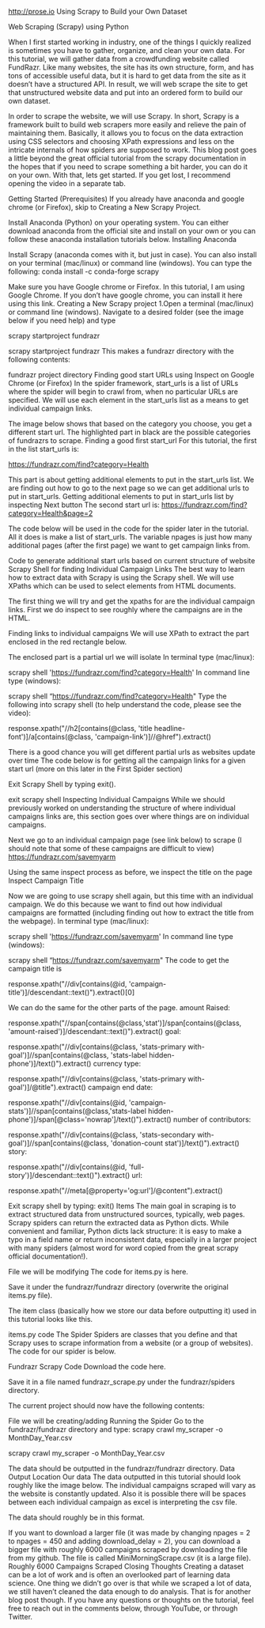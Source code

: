 http://prose.io Using Scrapy to Build your Own Dataset

Web Scraping (Scrapy) using Python

When I first started working in industry, one of the things I quickly realized is sometimes you have to gather, organize, and clean your own data. For this tutorial, we will gather data from a crowdfunding website called FundRazr. Like many websites, the site has its own structure, form, and has tons of accessible useful data, but it is hard to get data from the site as it doesn’t have a structured API. In result, we will web scrape the site to get that unstructured website data and put into an ordered form to build our own dataset.

In order to scrape the website, we will use Scrapy. In short, Scrapy is a framework built to build web scrapers more easily and relieve the pain of maintaining them. Basically, it allows you to focus on the data extraction using CSS selectors and choosing XPath expressions and less on the intricate internals of how spiders are supposed to work. This blog post goes a little beyond the great official tutorial from the scrapy documentation in the hopes that if you need to scrape something a bit harder, you can do it on your own. With that, lets get started. If you get lost, I recommend opening the video in a separate tab.

Getting Started (Prerequisites) If you already have anaconda and google chrome (or Firefox), skip to Creating a New Scrapy Project.

Install Anaconda (Python) on your operating system. You can either download anaconda from the official site and install on your own or you can follow these anaconda installation tutorials below.
Installing Anaconda

Install Scrapy (anaconda comes with it, but just in case). You can also install on your terminal (mac/linux) or command line (windows). You can type the following:
conda install -c conda-forge scrapy

Make sure you have Google chrome or Firefox. In this tutorial, I am using Google Chrome. If you don’t have google chrome, you can install it here using this link.
Creating a New Scrapy project 1.Open a terminal (mac/linux) or command line (windows). Navigate to a desired folder (see the image below if you need help) and type

scrapy startproject fundrazr

scrapy startproject fundrazr This makes a fundrazr directory with the following contents:

fundrazr project directory Finding good start URLs using Inspect on Google Chrome (or Firefox) In the spider framework, start_urls is a list of URLs where the spider will begin to crawl from, when no particular URLs are specified. We will use each element in the start_urls list as a means to get individual campaign links.

The image below shows that based on the category you choose, you get a different start url. The highlighted part in black are the possible categories of fundrazrs to scrape.
Finding a good first start_url For this tutorial, the first in the list start_urls is:

https://fundrazr.com/find?category=Health

This part is about getting additional elements to put in the start_urls list. We are finding out how to go to the next page so we can get additional urls to put in start_urls.
Getting additional elements to put in start_urls list by inspecting Next button The second start url is: https://fundrazr.com/find?category=Health&page=2

The code below will be used in the code for the spider later in the tutorial. All it does is make a list of start_urls. The variable npages is just how many additional pages (after the first page) we want to get campaign links from.

Code to generate additional start urls based on current structure of website Scrapy Shell for finding Individual Campaign Links The best way to learn how to extract data with Scrapy is using the Scrapy shell. We will use XPaths which can be used to select elements from HTML documents.

The first thing we will try and get the xpaths for are the individual campaign links. First we do inspect to see roughly where the campaigns are in the HTML.

Finding links to individual campaigns We will use XPath to extract the part enclosed in the red rectangle below.

The enclosed part is a partial url we will isolate In terminal type (mac/linux):

scrapy shell 'https://fundrazr.com/find?category=Health' In command line type (windows):

scrapy shell “https://fundrazr.com/find?category=Health" Type the following into scrapy shell (to help understand the code, please see the video):

response.xpath("//h2[contains(@class, 'title headline-font')]/a[contains(@class, 'campaign-link')]//@href").extract()

There is a good chance you will get different partial urls as websites update over time The code below is for getting all the campaign links for a given start url (more on this later in the First Spider section)

Exit Scrapy Shell by typing exit().

exit scrapy shell Inspecting Individual Campaigns While we should previously worked on understanding the structure of where individual campaigns links are, this section goes over where things are on individual campaigns.

Next we go to an individual campaign page (see link below) to scrape (I should note that some of these campaigns are difficult to view) https://fundrazr.com/savemyarm

Using the same inspect process as before, we inspect the title on the page
Inspect Campaign Title

Now we are going to use scrapy shell again, but this time with an individual campaign. We do this because we want to find out how individual campaigns are formatted (including finding out how to extract the title from the webpage).
In terminal type (mac/linux):

scrapy shell 'https://fundrazr.com/savemyarm' In command line type (windows):

scrapy shell “https://fundrazr.com/savemyarm" The code to get the campaign title is

response.xpath("//div[contains(@id, 'campaign-title')]/descendant::text()").extract()[0]

We can do the same for the other parts of the page.
amount Raised:

response.xpath("//span[contains(@class,'stat')]/span[contains(@class, 'amount-raised')]/descendant::text()").extract() goal:

response.xpath("//div[contains(@class, 'stats-primary with-goal')]//span[contains(@class, 'stats-label hidden-phone')]/text()").extract() currency type:

response.xpath("//div[contains(@class, 'stats-primary with-goal')]/@title").extract() campaign end date:

response.xpath("//div[contains(@id, 'campaign-stats')]//span[contains(@class,'stats-label hidden-phone')]/span[@class='nowrap']/text()").extract() number of contributors:

response.xpath("//div[contains(@class, 'stats-secondary with-goal')]//span[contains(@class, 'donation-count stat')]/text()").extract() story:

response.xpath("//div[contains(@id, 'full-story')]/descendant::text()").extract() url:

response.xpath("//meta[@property='og:url']/@content").extract()

Exit scrapy shell by typing:
exit() Items The main goal in scraping is to extract structured data from unstructured sources, typically, web pages. Scrapy spiders can return the extracted data as Python dicts. While convenient and familiar, Python dicts lack structure: it is easy to make a typo in a field name or return inconsistent data, especially in a larger project with many spiders (almost word for word copied from the great scrapy official documentation!).

File we will be modifying The code for items.py is here.

Save it under the fundrazr/fundrazr directory (overwrite the original items.py file).

The item class (basically how we store our data before outputting it) used in this tutorial looks like this.

items.py code The Spider Spiders are classes that you define and that Scrapy uses to scrape information from a website (or a group of websites). The code for our spider is below.

Fundrazr Scrapy Code Download the code here.

Save it in a file named fundrazr_scrape.py under the fundrazr/spiders directory.

The current project should now have the following contents:

File we will be creating/adding Running the Spider Go to the fundrazr/fundrazr directory and type: scrapy crawl my_scraper -o MonthDay_Year.csv

scrapy crawl my_scraper -o MonthDay_Year.csv

The data should be outputted in the fundrazr/fundrazr directory.
Data Output Location Our data The data outputted in this tutorial should look roughly like the image below. The individual campaigns scraped will vary as the website is constantly updated. Also it is possible there will be spaces between each individual campaign as excel is interpreting the csv file.

The data should roughly be in this format.

If you want to download a larger file (it was made by changing npages = 2 to npages = 450 and adding download_delay = 2), you can download a bigger file with roughly 6000 campaigns scraped by downloading the file from my github. The file is called MiniMorningScrape.csv (it is a large file).
Roughly 6000 Campaigns Scraped Closing Thoughts Creating a dataset can be a lot of work and is often an overlooked part of learning data science. One thing we didn’t go over is that while we scraped a lot of data, we still haven’t cleaned the data enough to do analysis. That is for another blog post though. If you have any questions or thoughts on the tutorial, feel free to reach out in the comments below, through YouTube, or through Twitter.
